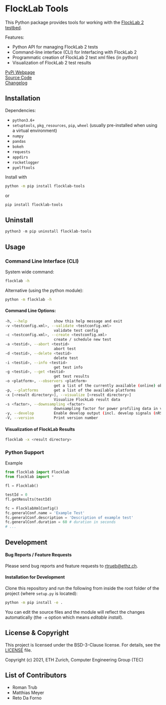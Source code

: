 # FlockLab Tools

This Python package provides tools for working with the [FlockLab 2 testbed](https://flocklab.ethz.ch/). 

Features:
* Python API for managing FlockLab 2 tests
* Command-line interface (CLI) for Interfacing with FlockLab 2
* Programmatic creation of FlockLab 2 test xml files (in python)
* Visualization of FlockLab 2 test results

[PyPi Webpage](https://pypi.org/project/flocklab-tools/)  
[Source Code](https://gitlab.ethz.ch/tec/public/flocklab/flocklab-tools)  
[Changelog](https://gitlab.ethz.ch/tec/public/flocklab/flocklab-tools/-/blob/master/CHANGELOG.md)

## Installation

Dependencies:
* `python3.6+`
* `setuptools`, `pkg_resources`, `pip`, `wheel` (usually pre-installed when using a virtual environment)
* `numpy`
* `pandas`
* `bokeh`
* `requests`
* `appdirs`
* `rocketlogger`
* `pyelftools`

Install with
```sh
python -m pip install flocklab-tools
```
or
```sh
pip install flocklab-tools
```

## Uninstall
```python
python3 -m pip uninstall flocklab-tools
```


## Usage

### Command Line Interface (CLI)
System wide command:
```sh
flocklab -h
```

Alternative (using the python module):
```sh
python -m flocklab -h
```

#### Command Line Options:
```sh
-h, --help            show this help message and exit
-v <testconfig.xml>, --validate <testconfig.xml>
                      validate test config
-c <testconfig.xml>, --create <testconfig.xml>
                      create / schedule new test
-a <testid>, --abort <testid>
                      abort test
-d <testid>, --delete <testid>
                      delete test
-i <testid>, --info <testid>
                      get test info
-g <testid>, --get <testid>
                      get test results
-o <platform>, --observers <platform>
                      get a list of the currently available (online) observers
-p, --platforms       get a list of the available platforms
-x [<result directory>], --visualize [<result directory>]
                      Visualize FlockLab result data
-s <factor>, --downsampling <factor>
                      downsampling factor for power profiling data in visualization
-y, --develop         Enable develop output (incl. develop signals (nRST, PPS) in visualization)
-V, --version         Print version number
```

#### Visualization of FlockLab Results

```sh
flocklab -x <result directory>
```


### Python Support
Example 
```python
from flocklab import Flocklab
from flocklab import *

fl = Flocklab()

testId = 0
fl.getResults(testId)

fc = FlocklabXmlConfig()
fc.generalConf.name = 'Example Test'
fc.generalConf.description = 'Description of example test'
fc.generalConf.duration = 60 # duration in seconds
# ...
```

## Development

#### Bug Reports / Feature Requests
Please send bug reports and feature requests to rtrueb@ethz.ch. 

#### Installation for Development 

Clone this repository and run the following from inside the root folder of the project (where `setup.py` is located):

```sh
python -m pip install -e .
```

You can edit the source files and the module will reflect the changes automatically (the `-e` option which means _editable install_).

## License & Copyright
This project is licensed under the BSD-3-Clause license. For details, see the  [LICENSE](https://gitlab.ethz.ch/tec/public/flocklab/flocklab-tools/-/blob/master/LICENSE) file.

Copyright (c) 2021, ETH Zurich, Computer Engineering Group (TEC)

## List of Contributors
* Roman Trub
* Matthias Meyer
* Reto Da Forno

